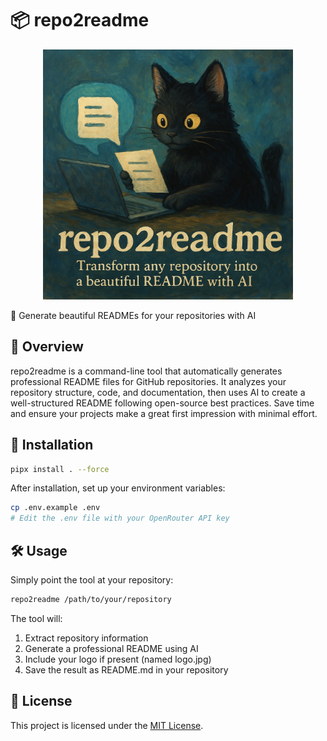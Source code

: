 # 📦 repo2readme

<p align="center">
  <img src="logo.jpg" alt="Logo" width="400"/>
</p>

🤖 Generate beautiful READMEs for your repositories with AI

## 📖 Overview

repo2readme is a command-line tool that automatically generates professional README files for GitHub repositories. It analyzes your repository structure, code, and documentation, then uses AI to create a well-structured README following open-source best practices. Save time and ensure your projects make a great first impression with minimal effort.

## 🚀 Installation

```bash
pipx install . --force
```

After installation, set up your environment variables:

```bash
cp .env.example .env
# Edit the .env file with your OpenRouter API key
```

## 🛠️ Usage

Simply point the tool at your repository:

```bash
repo2readme /path/to/your/repository
```

The tool will:
1. Extract repository information
2. Generate a professional README using AI
3. Include your logo if present (named logo.jpg)
4. Save the result as README.md in your repository

## 📄 License

This project is licensed under the [MIT License](LICENSE).